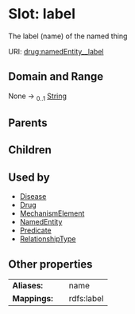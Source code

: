 
# Slot: label


The label (name) of the named thing

URI: [drug:namedEntity__label](http://w3id.org/ontogpt/drug/namedEntity__label)


## Domain and Range

None &#8594;  <sub>0..1</sub> [String](types/String.md)

## Parents


## Children


## Used by

 * [Disease](Disease.md)
 * [Drug](Drug.md)
 * [MechanismElement](MechanismElement.md)
 * [NamedEntity](NamedEntity.md)
 * [Predicate](Predicate.md)
 * [RelationshipType](RelationshipType.md)

## Other properties

|  |  |  |
| --- | --- | --- |
| **Aliases:** | | name |
| **Mappings:** | | rdfs:label |


